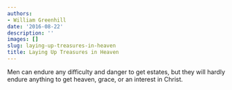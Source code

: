 ```yaml
---
authors:
- William Greenhill
date: '2016-08-22'
description: ''
images: []
slug: laying-up-treasures-in-heaven
title: Laying Up Treasures in Heaven
---
```


Men can endure any difficulty and danger to get estates, but they will hardly endure anything to get heaven, grace, or an interest in Christ.